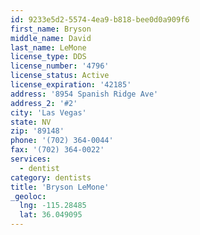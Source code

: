 ```yaml
---
id: 9233e5d2-5574-4ea9-b818-bee0d0a909f6
first_name: Bryson
middle_name: David
last_name: LeMone
license_type: DDS
license_number: '4796'
license_status: Active
license_expiration: '42185'
address: '8954 Spanish Ridge Ave'
address_2: '#2'
city: 'Las Vegas'
state: NV
zip: '89148'
phone: '(702) 364-0044'
fax: '(702) 364-0022'
services:
  - dentist
category: dentists
title: 'Bryson LeMone'
_geoloc:
  lng: -115.28485
  lat: 36.049095
---
```

